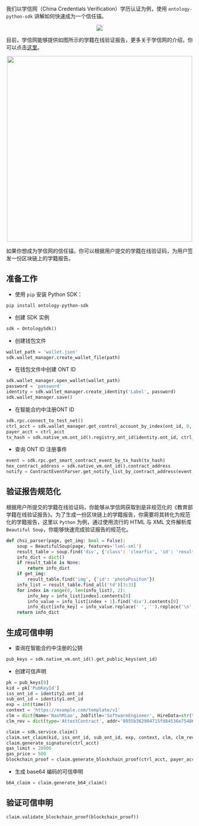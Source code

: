 
我们以学信网（China Credentials Verification）学历认证为例，使用 `ontology-python-sdk` 讲解如何快速成为一个信任锚。

<div align="center"><img src="https://raw.githubusercontent.com/ontio/documentation/master/pro-website-docs/assets/ta-connector/trust-anchor-connector.png"></div>

目前，学信网能够提供如图所示的学籍在线验证报告，更多关于学信网的介绍，你可以点击[这里](https://www.chsi.com.cn/)。

<div align="center"><img width=500px src="https://raw.githubusercontent.com/ontio/documentation/master/pro-website-docs/assets/ta-connector/xjbg-sample.png"></div>

如果你想成为学信网的信任锚，你可以根据用户提交的学籍在线验证码，为用户签发一份区块链上的学籍报告。

## 准备工作

- 使用 `pip` 安装 Python SDK：

```shell
pip install ontology-python-sdk
```

- 创建 SDK 实例

```python
sdk = OntologySdk()
```

- 创建钱包文件

```python
wallet_path = 'wallet.json'
sdk.wallet_manager.create_wallet_file(path)
```

- 在钱包文件中创建 ONT ID

```python
sdk.wallet_manager.open_wallet(wallet_path)
password = 'password'
identity = sdk.wallet_manager.create_identity('Label', password)
sdk.wallet_manager.save()
```

- 在智能合约中注册ONT ID

```python
sdk.rpc.connect_to_test_net()
ctrl_acct = sdk.wallet_manager.get_control_account_by_index(ont_id, 0, password)
payer_acct = ctrl_acct
tx_hash = sdk.native_vm.ont_id().registry_ont_id(identity.ont_id, ctrl_acct, payer_acct, gas_limit, gas_price)
```

- 查询 ONT ID 注册事件

```python
event = sdk.rpc.get_smart_contract_event_by_tx_hash(tx_hash)
hex_contract_address = sdk.native_vm.ont_id().contract_address
notify = ContractEventParser.get_notify_list_by_contract_address(event, hex_contract_address)
```

## 验证报告规范化

根据用户所提交的学籍在线验证码，你能够从学信网获取到是非规范化的《教育部学籍在线验证报告》。为了生成一份区块链上的学籍报告，你需要将其转化为规范化的学籍报告，这里以 `Python` 为例，通过使用流行的 HTML 与 XML 文件解析库 `Beautiful Soup`，你能够快速完成验证报告的规范化。

```python
def chsi_parser(page, get_img: bool = False):
    soup = BeautifulSoup(page, features='lxml-xml')
    result_table = soup.find('div', {'class': 'clearfix', 'id': 'resultTable'})
    info_dict = dict()
    if result_table is None:
        return info_dict
    if get_img:
        result_table.find('img', {'id': 'photoPositon'})
    info_list = result_table.find_all('td')[3:33]
    for index in range(0, len(info_list), 2):
        info_key = info_list[index].contents[0]
        info_value = info_list[index + 1].find('div').contents[0]
        info_dict[info_key] = info_value.replace(' ', '').replace('\n', '')
    return info_dict
```

## 生成可信申明

- 查询在智能合约中注册的公钥

```python
pub_keys = sdk.native_vm.ont_id().get_public_keys(ont_id)
```

- 创建可信声明

```python
pk = pub_keys[0]
kid = pk['PubKeyId']
iss_ont_id = identity2.ont_id
sub_ont_id = identity1.ont_id
exp = int(time())
context = 'https://example.com/template/v1'
clm = dict(Name='NashMiao', JobTitle='SoftwareEngineer', HireData=str(time()))
clm_rev = dict(type='AttestContract', addr='8055b362904715fd84536e754868f4c8d27ca3f6')

claim = sdk.service.claim()
claim.set_claim(kid, iss_ont_id, sub_ont_id, exp, context, clm, clm_rev)
claim.generate_signature(ctrl_acct)
gas_limit = 20000
gas_price = 500
blockchain_proof = claim.generate_blockchain_proof(ctrl_acct, payer_acct, gas_limit, gas_price)
```

- 生成 base64 编码的可信申明

```python
b64_claim = claim.generate_b64_claim()
```

## 验证可信申明

```python
claim.validate_blockchain_proof(blockchain_proof))
```
